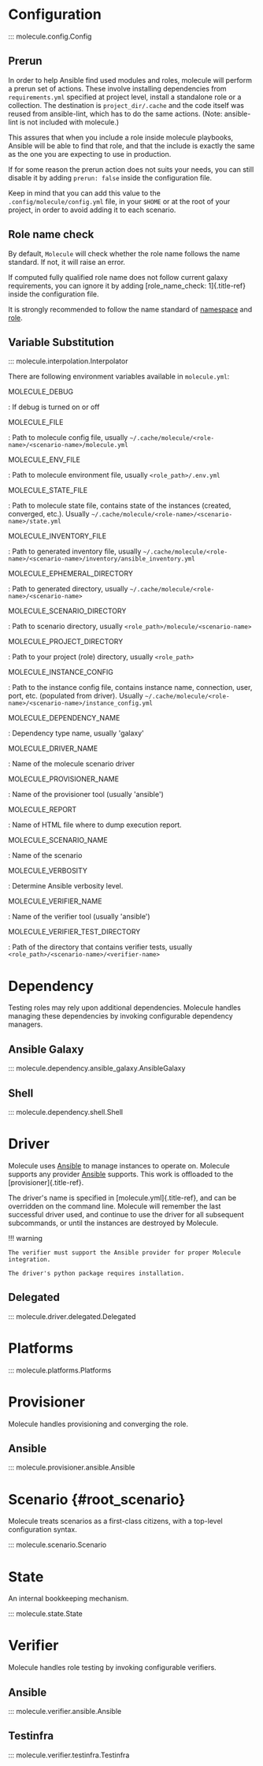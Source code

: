# Configuration

::: molecule.config.Config

## Prerun

In order to help Ansible find used modules and roles, molecule will
perform a prerun set of actions. These involve installing dependencies
from `requirements.yml` specified at project level, install a standalone
role or a collection. The destination is `project_dir/.cache` and the
code itself was reused from ansible-lint, which has to do the same
actions. (Note: ansible-lint is not included with molecule.)

This assures that when you include a role inside molecule playbooks,
Ansible will be able to find that role, and that the include is exactly
the same as the one you are expecting to use in production.

If for some reason the prerun action does not suits your needs, you can
still disable it by adding `prerun: false` inside the
configuration file.

Keep in mind that you can add this value to the
`.config/molecule/config.yml` file, in your `$HOME` or at the root of
your project, in order to avoid adding it to each scenario.

## Role name check

By default, `Molecule` will check whether the role name follows the name
standard. If not, it will raise an error.

If computed fully qualified role name does not follow current galaxy
requirements, you can ignore it by adding [role_name_check:
1]{.title-ref} inside the configuration file.

It is strongly recommended to follow the name standard of
[namespace](https://galaxy.ansible.com/docs/contributing/namespaces.html#galaxy-namespace-limitations)
and
[role](https://galaxy.ansible.com/docs/contributing/creating_role.html#role-names).

## Variable Substitution

::: molecule.interpolation.Interpolator

There are following environment variables available in `molecule.yml`:

MOLECULE_DEBUG

: If debug is turned on or off

MOLECULE_FILE

: Path to molecule config file, usually
`~/.cache/molecule/<role-name>/<scenario-name>/molecule.yml`

MOLECULE_ENV_FILE

: Path to molecule environment file, usually `<role_path>/.env.yml`

MOLECULE_STATE_FILE

: Path to molecule state file, contains state of the instances
(created, converged, etc.). Usually
`~/.cache/molecule/<role-name>/<scenario-name>/state.yml`

MOLECULE_INVENTORY_FILE

: Path to generated inventory file, usually
`~/.cache/molecule/<role-name>/<scenario-name>/inventory/ansible_inventory.yml`

MOLECULE_EPHEMERAL_DIRECTORY

: Path to generated directory, usually
`~/.cache/molecule/<role-name>/<scenario-name>`

MOLECULE_SCENARIO_DIRECTORY

: Path to scenario directory, usually
`<role_path>/molecule/<scenario-name>`

MOLECULE_PROJECT_DIRECTORY

: Path to your project (role) directory, usually `<role_path>`

MOLECULE_INSTANCE_CONFIG

: Path to the instance config file, contains instance name,
connection, user, port, etc. (populated from driver). Usually
`~/.cache/molecule/<role-name>/<scenario-name>/instance_config.yml`

MOLECULE_DEPENDENCY_NAME

: Dependency type name, usually 'galaxy'

MOLECULE_DRIVER_NAME

: Name of the molecule scenario driver

MOLECULE_PROVISIONER_NAME

: Name of the provisioner tool (usually 'ansible')

MOLECULE_REPORT

: Name of HTML file where to dump execution report.

MOLECULE_SCENARIO_NAME

: Name of the scenario

MOLECULE_VERBOSITY

: Determine Ansible verbosity level.

MOLECULE_VERIFIER_NAME

: Name of the verifier tool (usually 'ansible')

MOLECULE_VERIFIER_TEST_DIRECTORY

: Path of the directory that contains verifier tests, usually
`<role_path>/<scenario-name>/<verifier-name>`

# Dependency

Testing roles may rely upon additional dependencies. Molecule handles
managing these dependencies by invoking configurable dependency
managers.

## Ansible Galaxy

::: molecule.dependency.ansible_galaxy.AnsibleGalaxy

## Shell

::: molecule.dependency.shell.Shell

# Driver

Molecule uses [Ansible](#ansible-1) to manage instances to operate on.
Molecule supports any provider [Ansible](#ansible-1) supports. This work
is offloaded to the [provisioner]{.title-ref}.

The driver's name is specified in [molecule.yml]{.title-ref}, and can
be overridden on the command line. Molecule will remember the last
successful driver used, and continue to use the driver for all
subsequent subcommands, or until the instances are destroyed by
Molecule.

!!! warning

    The verifier must support the Ansible provider for proper Molecule
    integration.

    The driver's python package requires installation.

## Delegated

::: molecule.driver.delegated.Delegated

# Platforms

::: molecule.platforms.Platforms

# Provisioner

Molecule handles provisioning and converging the role.

## Ansible

::: molecule.provisioner.ansible.Ansible

# Scenario {#root_scenario}

Molecule treats scenarios as a first-class citizens, with a top-level
configuration syntax.

::: molecule.scenario.Scenario

# State

An internal bookkeeping mechanism.

::: molecule.state.State

# Verifier

Molecule handles role testing by invoking configurable verifiers.

## Ansible

::: molecule.verifier.ansible.Ansible

## Testinfra

::: molecule.verifier.testinfra.Testinfra
